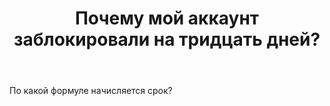 ﻿---
title: "Почему мой аккаунт заблокировали на тридцать дней?"
se.owner.user_id: 11849
se.owner.display_name: "Грузчик"
se.owner.link: "https://ru.meta.stackoverflow.com/users/11849/%d0%93%d1%80%d1%83%d0%b7%d1%87%d0%b8%d0%ba"
se.link: "https://ru.meta.stackoverflow.com/questions/12507/%d0%9f%d0%be%d1%87%d0%b5%d0%bc%d1%83-%d0%bc%d0%be%d0%b9-%d0%b0%d0%ba%d0%ba%d0%b0%d1%83%d0%bd%d1%82-%d0%b7%d0%b0%d0%b1%d0%bb%d0%be%d0%ba%d0%b8%d1%80%d0%be%d0%b2%d0%b0%d0%bb%d0%b8-%d0%bd%d0%b0-%d1%82%d1%80%d0%b8%d0%b4%d1%86%d0%b0%d1%82%d1%8c-%d0%b4%d0%bd%d0%b5%d0%b9"
se.question_id: 12507
se.post_type: question
---
<p>По какой формуле начисляется срок?</p>

